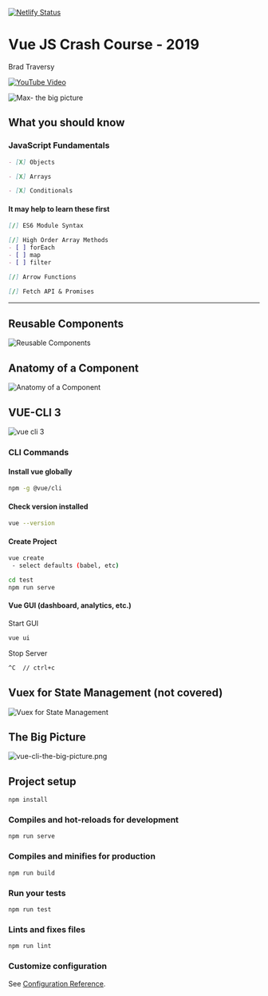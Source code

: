 [![Netlify Status](https://api.netlify.com/api/v1/badges/45817baa-d123-44d0-8b54-6aafaff30bf1/deploy-status)](https://app.netlify.com/sites/hopeful-meninsky-bf657b/deploys)
# Vue JS Crash Course - 2019

Brad Traversy

[![YouTube Video](notes/1-reusable-components.png)](https://youtu.be/Wy9q22isx3U)

![Max- the big picture](notes/vue-cli-the-big-picture.png)

## What you should know

### JavaScript Fundamentals

```md
- [X] Objects

- [X] Arrays

- [X] Conditionals
```

#### It may help to learn these first

```md
[/] ES6 Module Syntax

[/] High Order Array Methods
- [ ] forEach
- [ ] map
- [ ] filter

[/] Arrow Functions

[/] Fetch API & Promises
```

---

## Reusable Components

![Reusable Components](notes/1-reusable-components.png)

## Anatomy of a Component

![Anatomy of a Component](notes/2-component-anatomy.png)

## VUE-CLI 3

![vue cli 3](notes/3-vue-cli3.png)

### CLI Commands

#### Install vue globally

```bash
npm -g @vue/cli
```

#### Check version installed

```bash
vue --version
```

#### Create Project

```bash
vue create
 - select defaults (babel, etc)

cd test
npm run serve

```

#### Vue GUI (dashboard, analytics, etc.)

Start GUI

```bash
vue ui
```

Stop Server

```bash
^C  // ctrl+c
```

## Vuex for State Management (not covered)

![Vuex for State Management](notes/4-vuex-for-state-management.png)


## The Big Picture

![vue-cli-the-big-picture.png](vue-cli-the-big-picture.png)

## Project setup
```
npm install
```

### Compiles and hot-reloads for development
```
npm run serve
```

### Compiles and minifies for production
```
npm run build
```

### Run your tests
```
npm run test
```

### Lints and fixes files
```
npm run lint
```

### Customize configuration
See [Configuration Reference](https://cli.vuejs.org/config/).

